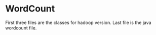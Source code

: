 # WordCount
First three files are the classes for hadoop version. Last file is the java wordcount file.
